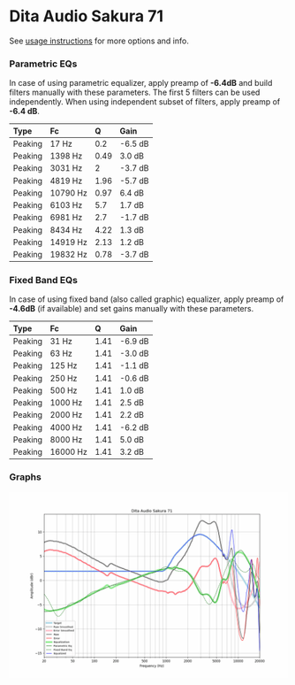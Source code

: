 # Dita Audio Sakura 71
See [usage instructions](https://github.com/jaakkopasanen/AutoEq#usage) for more options and info.

### Parametric EQs
In case of using parametric equalizer, apply preamp of **-6.4dB** and build filters manually
with these parameters. The first 5 filters can be used independently.
When using independent subset of filters, apply preamp of **-6.4 dB**.

| Type    | Fc       |    Q | Gain    |
|:--------|:---------|:-----|:--------|
| Peaking | 17 Hz    | 0.2  | -6.5 dB |
| Peaking | 1398 Hz  | 0.49 | 3.0 dB  |
| Peaking | 3031 Hz  | 2    | -3.7 dB |
| Peaking | 4819 Hz  | 1.96 | -5.7 dB |
| Peaking | 10790 Hz | 0.97 | 6.4 dB  |
| Peaking | 6103 Hz  | 5.7  | 1.7 dB  |
| Peaking | 6981 Hz  | 2.7  | -1.7 dB |
| Peaking | 8434 Hz  | 4.22 | 1.3 dB  |
| Peaking | 14919 Hz | 2.13 | 1.2 dB  |
| Peaking | 19832 Hz | 0.78 | -3.7 dB |

### Fixed Band EQs
In case of using fixed band (also called graphic) equalizer, apply preamp of **-4.6dB**
(if available) and set gains manually with these parameters.

| Type    | Fc       |    Q | Gain    |
|:--------|:---------|:-----|:--------|
| Peaking | 31 Hz    | 1.41 | -6.9 dB |
| Peaking | 63 Hz    | 1.41 | -3.0 dB |
| Peaking | 125 Hz   | 1.41 | -1.1 dB |
| Peaking | 250 Hz   | 1.41 | -0.6 dB |
| Peaking | 500 Hz   | 1.41 | 1.0 dB  |
| Peaking | 1000 Hz  | 1.41 | 2.5 dB  |
| Peaking | 2000 Hz  | 1.41 | 2.2 dB  |
| Peaking | 4000 Hz  | 1.41 | -6.2 dB |
| Peaking | 8000 Hz  | 1.41 | 5.0 dB  |
| Peaking | 16000 Hz | 1.41 | 3.2 dB  |

### Graphs
![](./Dita%20Audio%20Sakura%2071.png)